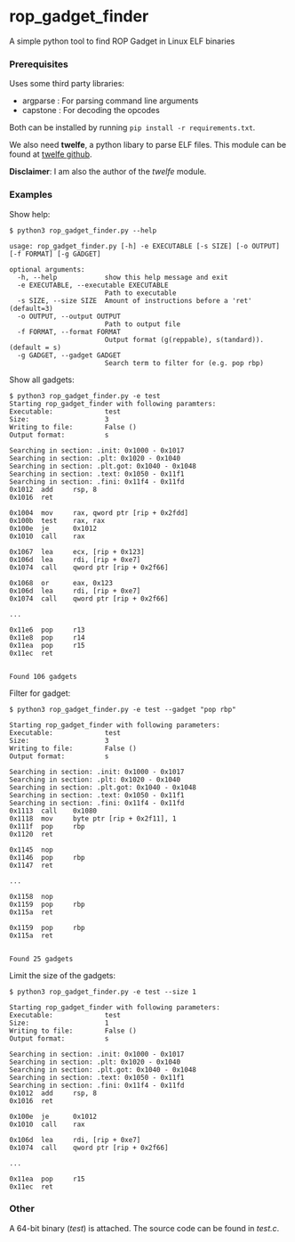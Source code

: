 # rop_gadget_finder
A simple python tool to find ROP Gadget in Linux ELF binaries

### Prerequisites
Uses some third party libraries:

* argparse : For parsing command line arguments
* capstone : For decoding the opcodes

Both can be installed by running `pip install -r requirements.txt`.

We also need **twelfe**, a python libary to parse ELF files.
This module can be found at [twelfe github](https://github.com/G-Nils/twelfe).

**Disclaimer**: I am also the author of the *twelfe* module.


### Examples

Show help:

```console
$ python3 rop_gadget_finder.py --help

usage: rop_gadget_finder.py [-h] -e EXECUTABLE [-s SIZE] [-o OUTPUT] [-f FORMAT] [-g GADGET]

optional arguments:
  -h, --help            show this help message and exit
  -e EXECUTABLE, --executable EXECUTABLE
                        Path to executable
  -s SIZE, --size SIZE  Amount of instructions before a 'ret' (default=3)
  -o OUTPUT, --output OUTPUT
                        Path to output file
  -f FORMAT, --format FORMAT
                        Output format (g(reppable), s(tandard)). (default = s)
  -g GADGET, --gadget GADGET
                        Search term to filter for (e.g. pop rbp)
```

Show all gadgets:

```console
$ python3 rop_gadget_finder.py -e test
Starting rop_gadget_finder with following paramters:
Executable:             test
Size:                   3
Writing to file:        False ()
Output format:          s

Searching in section: .init: 0x1000 - 0x1017
Searching in section: .plt: 0x1020 - 0x1040
Searching in section: .plt.got: 0x1040 - 0x1048
Searching in section: .text: 0x1050 - 0x11f1
Searching in section: .fini: 0x11f4 - 0x11fd
0x1012  add     rsp, 8
0x1016  ret

0x1004  mov     rax, qword ptr [rip + 0x2fdd]
0x100b  test    rax, rax
0x100e  je      0x1012
0x1010  call    rax

0x1067  lea     ecx, [rip + 0x123]
0x106d  lea     rdi, [rip + 0xe7]
0x1074  call    qword ptr [rip + 0x2f66]

0x1068  or      eax, 0x123
0x106d  lea     rdi, [rip + 0xe7]
0x1074  call    qword ptr [rip + 0x2f66]

...

0x11e6  pop     r13
0x11e8  pop     r14
0x11ea  pop     r15
0x11ec  ret


Found 106 gadgets

```

Filter for gadget:

```console
$ python3 rop_gadget_finder.py -e test --gadget "pop rbp"

Starting rop_gadget_finder with following parameters:
Executable:             test
Size:                   3
Writing to file:        False ()
Output format:          s

Searching in section: .init: 0x1000 - 0x1017
Searching in section: .plt: 0x1020 - 0x1040
Searching in section: .plt.got: 0x1040 - 0x1048
Searching in section: .text: 0x1050 - 0x11f1
Searching in section: .fini: 0x11f4 - 0x11fd
0x1113  call    0x1080
0x1118  mov     byte ptr [rip + 0x2f11], 1
0x111f  pop     rbp
0x1120  ret

0x1145  nop
0x1146  pop     rbp
0x1147  ret

...

0x1158  nop
0x1159  pop     rbp
0x115a  ret

0x1159  pop     rbp
0x115a  ret


Found 25 gadgets
```

Limit the size of the gadgets:

```consle
$ python3 rop_gadget_finder.py -e test --size 1

Starting rop_gadget_finder with following parameters:
Executable:             test
Size:                   1
Writing to file:        False ()
Output format:          s

Searching in section: .init: 0x1000 - 0x1017
Searching in section: .plt: 0x1020 - 0x1040
Searching in section: .plt.got: 0x1040 - 0x1048
Searching in section: .text: 0x1050 - 0x11f1
Searching in section: .fini: 0x11f4 - 0x11fd
0x1012  add     rsp, 8
0x1016  ret

0x100e  je      0x1012
0x1010  call    rax

0x106d  lea     rdi, [rip + 0xe7]
0x1074  call    qword ptr [rip + 0x2f66]

...

0x11ea  pop     r15
0x11ec  ret

```

### Other
A 64-bit binary (*test*) is attached. The source code can be found in *test.c*.